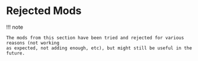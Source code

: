 # Rejected Mods

!!! note

    The mods from this section have been tried and rejected for various reasons (not working
    as expected, not adding enough, etc), but might still be useful in the future.
